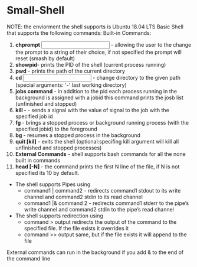 # Small-Shell

NOTE: the enviorment the shell supports is Ubuntu 18.04 LTS
Basic Shell that supports the following commands:
Built-in Commands:
1. **chprompt <input>** - allowing the user to the change the prompt to a string of their choice, if not specified the prompt will reset (smash by default)
1. **showpid**- prints the PID of the shell (current process running)
1. **pwd** - prints the path of the current directory
1. **cd <input>** - change directory to the given path (special arguments: '-' last working directory)
1. **jobs command** - in addition to the pid each process running in the background is assigned with a jobid 
this command prints the josb list (unfinished and stopped)
1. **kill -<signal> <jobid>** - sends a signal with the value of signal to the job with the specified job id 
1. **fg <jobid>** - brings a stopped process or background running process (with the specified jobid) to the foreground 
1. **bg <jobid>** - resumes a stopped process in the background
1. **quit [kil]** - exits the shell (optional:specifing kill argument will kill all unfinished and stopped processes)
1. **External Commands** - shell supports bash commands for all the none built in commands
1. **head [-N] <file>** - the command prints the first N line of the file, if N is not specified its 10 by default.
 
- The shell supports Pipes using 
  * command1 | command2 - redirects command1 stdout to its write channel and command2 stdin to its read channel
  * command1 |& command 2 - redirects command1 stderr to the pipe’s write channel and command2 stdin to the pipe’s read channel
- The shell supports redirection using 
  * command > output redirects the output of the command to the specified file. If the file exists it overrides it 
  * command >> output same, but if the file exists it will append to the file
 
 
External commands can run in the background if you add & to the end of the command line
